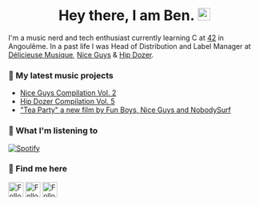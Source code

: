 # <h1 align="center"> Hey there, I am Ben. <img src="https://c.tenor.com/Wx9IEmZZXSoAAAAi/hi.gif" width="25px">

I'm a music nerd and tech enthusiast currently learning C at [42](https://42.fr/en/homepage/) in Angoulême.
In a past life I was Head of Distribution and Label Manager at [Délicieuse Musique](http://www.delicieuse-musique.com/), [Nice Guys](https://www.youtube.com/niceguys) & [Hip Dozer](https://www.youtube.com/c/HipDozerMusic).


### 🎸  My latest music projects

- [Nice Guys Compilation Vol. 2](https://youtu.be/3n1aC2TYXIA)
- [Hip Dozer Compilation Vol. 5](https://youtu.be/phYH9h2Ogzc)
- ["Tea Party" a new film by Fun Boys, Nice Guys and NobodySurf](https://youtu.be/W23S8m4IzeU)


### 🎵 What I'm listening to

[![Spotify](https://novatorem-n8s78i17i-barondugroove.vercel.app/api/spotify?background_color=0d1117&border_color=ffffff)](https://open.spotify.com/user/barondugroove)

### 🔭 Find me here

[<img src="https://raw.githubusercontent.com/Raymo111/Raymo111/master/socials/linkedin.png" height="30px" align="center" alt="Follow Benjamin Chabot on LinkedIn" title="Follow Benjamin Chabot on LinkedIn"/>](https://www.linkedin.com/in/benjaminchabot/)
[<img src="https://upload.wikimedia.org/wikipedia/fr/c/c8/Twitter_Bird.svg" height="30px" align="center" alt="Follow barondugroove on Twitter" title="Follow barondugroove on Twitter"/>](https://twitter.com/barondugroove)
[<img src="https://upload.wikimedia.org/wikipedia/commons/thumb/a/a5/Instagram_icon.png/1920px-Instagram_icon.png" height="30px" align="center" alt="Follow barondugroove on Instagram" title="Follow barondugroove on Instagram"/>](https://www.instagram.com/barondugroove/)


